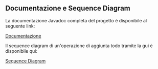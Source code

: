 ## Documentazione e Sequence Diagram

La documentazione Javadoc completa del progetto è disponibile al seguente link:

[Documentazione](./docs/index.html)

Il sequence diagram di un'operazione di aggiunta todo tramite la gui è disponibile qui:

[Sequence Diagram](./sequenceDiagram/Aggiunta%20di%20un%20Todo%20dalla%20GUI.jpg)

